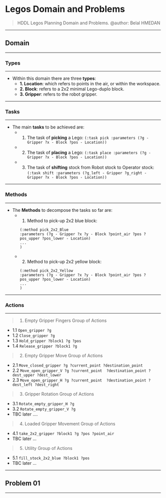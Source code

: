 # Legos Domain and Problems

> HDDL Legos Planning Domain and Problems.
> @author: Belal HMEDAN

---

## Domain

---

### Types

---

- Within this domain there are three **types**:
    - **1. Location**: which refers to points in the air, or within the workspace.
    - **2. Block**: refers to a 2x2 minimal Lego-duplo block.
    - **3. Gripper**: refers to the robot gripper.

---

### Tasks

---

- The main **tasks** to be achieved are:
    - 1. The task of **picking** a Lego:
    `(:task pick
  :parameters (?g - Gripper ?x - Block ?pos - Location))`
    - 2. The task of **placing** a Lego:
    `(:task place
  :parameters (?g - Gripper ?x - Block ?pos - Location))`
    - 3. The task of **shifting** stock from Robot stock to Operator stock:
    `(:task shift
  :parameters (?g_left - Gripper ?g_right - Gripper ?x - Block ?pos - Location))`

---

### Methods

---

- The **Methods** to decompose the tasks so far are:
    - 1. Method to pick-up 2x2 blue block:
        ```
        (:method pick_2x2_Blue
        :parameters (?g - Gripper ?x ?y - Block ?point_air ?pos ?pos_upper ?pos_lower - Location)
        ...
        )
        ```
    - 2. Method to pick-up 2x2 yellow block:
        ```
        (:method pick_2x2_Yellow
        :parameters (?g - Gripper ?x ?y - Block ?point_air ?pos ?pos_upper ?pos_lower - Location)
        ...
        )
        ```
---

### Actions

---

> 1. Empty Gripper Fingers Group of Actions
- 1.1 `Open_gripper ?g`
- 1.2 `Close_gripper ?g`
- 1.3 `Hold_gripper ?block1 ?g ?pos`
- 1.4 `Release_gripper ?block1 ?g`
> 2. Empty Gripper Move Group of Actions
- 2.1 `Move_closed_gripper ?g ?current_point ?destination_point`
- 2.2 `Move_open_gripper_V ?g ?current_point  ?destination_point ?dest_upper ?dest_lower`
- 2.3 `Move_open_gripper_H ?g ?current_point  ?destination_point ?dest_left ?dest_right`
> 3. Gripper Rotation Group of Actions
- 3.1 `Rotate_empty_gripper_H ?g`
- 3.2 `Rotate_empty_gripper_V ?g`
- TBC later ....

> 4. Loaded Gripper Movement Group of Actions
- 4.1 `take_2x2_gripper ?block1 ?g ?pos ?point_air`
- TBC later ...

> 5. Utility Group of Actions
- 5.1 `fill_stock_2x2_blue ?block1 ?pos`
- TBC later ...

---

## Problem 01

---